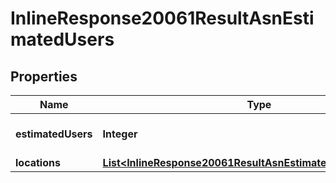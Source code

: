 # InlineResponse20061ResultAsnEstimatedUsers

## Properties
Name | Type | Description | Notes
------------ | ------------- | ------------- | -------------
**estimatedUsers** | **Integer** | Total estimated users |  [optional]
**locations** | [**List&lt;InlineResponse20061ResultAsnEstimatedUsersLocations&gt;**](InlineResponse20061ResultAsnEstimatedUsersLocations.md) |  | 
